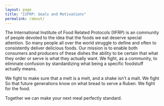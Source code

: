 ```yaml
---
layout: page
title: "IIFRP: Goals and Motivations"
permalink: /about/
---
```


The International Institute of Food Related Protocols (IIFRP) is an community of
people devoted to the idea that the foods we eat deserve special attention. So many
people all over the world struggle to define and often to consistently deliver delicious
foods. Our mission is to enable both consumers and producers of these dishes the
ability to be certain that what they order or serve is what they actually want.
We fight, as a community, to eliminate confusion by standardizing what being a
specific foodstuff actually means.

We fight to make sure that a melt is a melt, and a shake isn't a malt. We fight So
that future generations know on what bread to serve a Ruben. We fight for the food.

Together we can make your next meal perfectly standard.
